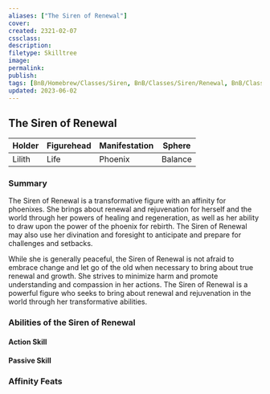 ```yaml
---
aliases: ["The Siren of Renewal"]
cover: 
created: 2321-02-07
cssclass: 
description: 
filetype: Skilltree
image: 
permalink: 
publish: 
tags: [BnB/Homebrew/Classes/Siren, BnB/Classes/Siren/Renewal, BnB/Classes/Siren/Phasewalk, BnB/Homebrew/WIP]
updated: 2023-06-02
---
```


## The Siren of Renewal

| Holder | Figurehead | Manifestation | Sphere  |
|--------|------------|---------------|---------|
| Lilith | Life       | Phoenix       | Balance |

### Summary

The Siren of Renewal is a transformative figure with an affinity for phoenixes. She brings about renewal and rejuvenation for herself and the world through her powers of healing and regeneration, as well as her ability to draw upon the power of the phoenix for rebirth. The Siren of Renewal may also use her divination and foresight to anticipate and prepare for challenges and setbacks.

While she is generally peaceful, the Siren of Renewal is not afraid to embrace change and let go of the old when necessary to bring about true renewal and growth. She strives to minimize harm and promote understanding and compassion in her actions. The Siren of Renewal is a powerful figure who seeks to bring about renewal and rejuvenation in the world through her transformative abilities.

### Abilities of the Siren of Renewal

#### Action Skill

#### Passive Skill

### Affinity Feats